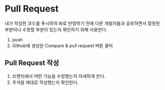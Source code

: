 # Pull Request

내가 작성한 코드를 푸시하여 바로 반영하기 전에 다른 개발자들과 공유하면서 잘못된 부분이나 수정할 부분이 있는지 확인하기 위해 사용한다.

1. push
2. Github에 생성된 Compare & pull request 버튼 클릭

## Pull Request 작성

1. 브랜치에서 어떤 기능을 수정했는지 자세하게 쓴다.
2. 주석을 제대로 작성했는지 확인한다.
